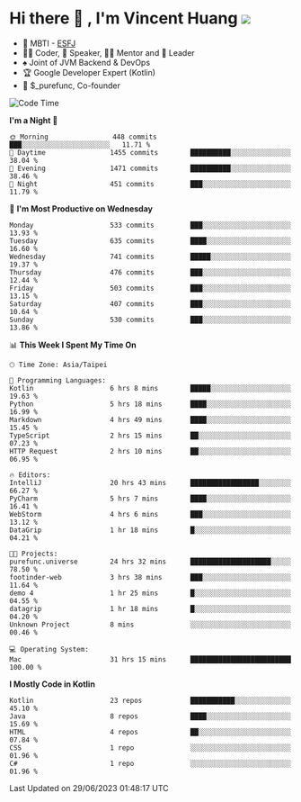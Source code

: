 # Hi there 👋 , I'm Vincent Huang ![](https://komarev.com/ghpvc/?username=Jian-Min-Huang)
- 👀 MBTI - [ESFJ](https://www.16personalities.com/esfj-personality)
- 👨‍💻 Coder, 🎤 Speaker, 👨‍🏫 Mentor and 🚀 Leader
- ♠️ Joint of JVM Backend & DevOps
- 🏆 Google Developer Expert (Kotlin)
- 💼 $_purefunc, Co-founder

<!--START_SECTION:waka-->
![Code Time](http://img.shields.io/badge/Code%20Time-2%2C223%20hrs%2023%20mins-blue)

**I'm a Night 🦉** 

```text
🌞 Morning                448 commits         ███░░░░░░░░░░░░░░░░░░░░░░   11.71 % 
🌆 Daytime                1455 commits        ██████████░░░░░░░░░░░░░░░   38.04 % 
🌃 Evening                1471 commits        ██████████░░░░░░░░░░░░░░░   38.46 % 
🌙 Night                  451 commits         ███░░░░░░░░░░░░░░░░░░░░░░   11.79 % 
```
📅 **I'm Most Productive on Wednesday** 

```text
Monday                   533 commits         ███░░░░░░░░░░░░░░░░░░░░░░   13.93 % 
Tuesday                  635 commits         ████░░░░░░░░░░░░░░░░░░░░░   16.60 % 
Wednesday                741 commits         █████░░░░░░░░░░░░░░░░░░░░   19.37 % 
Thursday                 476 commits         ███░░░░░░░░░░░░░░░░░░░░░░   12.44 % 
Friday                   503 commits         ███░░░░░░░░░░░░░░░░░░░░░░   13.15 % 
Saturday                 407 commits         ███░░░░░░░░░░░░░░░░░░░░░░   10.64 % 
Sunday                   530 commits         ███░░░░░░░░░░░░░░░░░░░░░░   13.86 % 
```


📊 **This Week I Spent My Time On** 

```text
🕑︎ Time Zone: Asia/Taipei

💬 Programming Languages: 
Kotlin                   6 hrs 8 mins        █████░░░░░░░░░░░░░░░░░░░░   19.63 % 
Python                   5 hrs 18 mins       ████░░░░░░░░░░░░░░░░░░░░░   16.99 % 
Markdown                 4 hrs 49 mins       ████░░░░░░░░░░░░░░░░░░░░░   15.45 % 
TypeScript               2 hrs 15 mins       ██░░░░░░░░░░░░░░░░░░░░░░░   07.23 % 
HTTP Request             2 hrs 10 mins       ██░░░░░░░░░░░░░░░░░░░░░░░   06.95 % 

🔥 Editors: 
IntelliJ                 20 hrs 43 mins      █████████████████░░░░░░░░   66.27 % 
PyCharm                  5 hrs 7 mins        ████░░░░░░░░░░░░░░░░░░░░░   16.41 % 
WebStorm                 4 hrs 6 mins        ███░░░░░░░░░░░░░░░░░░░░░░   13.12 % 
DataGrip                 1 hr 18 mins        █░░░░░░░░░░░░░░░░░░░░░░░░   04.21 % 

🐱‍💻 Projects: 
purefunc.universe        24 hrs 32 mins      ████████████████████░░░░░   78.50 % 
footinder-web            3 hrs 38 mins       ███░░░░░░░░░░░░░░░░░░░░░░   11.64 % 
demo 4                   1 hr 25 mins        █░░░░░░░░░░░░░░░░░░░░░░░░   04.55 % 
datagrip                 1 hr 18 mins        █░░░░░░░░░░░░░░░░░░░░░░░░   04.20 % 
Unknown Project          8 mins              ░░░░░░░░░░░░░░░░░░░░░░░░░   00.46 % 

💻 Operating System: 
Mac                      31 hrs 15 mins      █████████████████████████   100.00 % 
```

**I Mostly Code in Kotlin** 

```text
Kotlin                   23 repos            ███████████░░░░░░░░░░░░░░   45.10 % 
Java                     8 repos             ████░░░░░░░░░░░░░░░░░░░░░   15.69 % 
HTML                     4 repos             ██░░░░░░░░░░░░░░░░░░░░░░░   07.84 % 
CSS                      1 repo              ░░░░░░░░░░░░░░░░░░░░░░░░░   01.96 % 
C#                       1 repo              ░░░░░░░░░░░░░░░░░░░░░░░░░   01.96 % 
```




 Last Updated on 29/06/2023 01:48:17 UTC
<!--END_SECTION:waka-->
